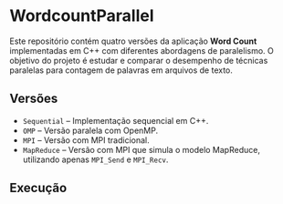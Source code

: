 # WordcountParallel

Este repositório contém quatro versões da aplicação **Word Count** implementadas em C++ com diferentes abordagens de paralelismo. O objetivo do projeto é estudar e comparar o desempenho de técnicas paralelas para contagem de palavras em arquivos de texto.

## Versões

- `Sequential` – Implementação sequencial em C++.
- `OMP` – Versão paralela com OpenMP.
- `MPI` – Versão com MPI tradicional.
- `MapReduce` – Versão com MPI que simula o modelo MapReduce, utilizando apenas `MPI_Send` e `MPI_Recv`.

## Execução
